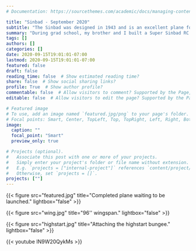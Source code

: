 ```yaml
---
# Documentation: https://sourcethemes.com/academic/docs/managing-content/

title: "Sinbad - September 2020"
subtitle: "The Sinbad was designed in 1943 and is an excellent plane for slope soaring and high start (see video)."
summary: "During grad school, my brother and I built a Super Sinbad RC glider."
tags: []
authors: []
categories: []
date: 2020-09-15T19:01:01-07:00 	
lastmod: 2020-09-15T19:01:01-07:00
featured: false
draft: false
reading_time: false  # Show estimated reading time?
share: false  # Show social sharing links?
profile: True  # Show author profile?
commentable: false  # Allow visitors to comment? Supported by the Page, Post, and Docs content types.
editable: false  # Allow visitors to edit the page? Supported by the Page, Post, and Docs content types.

# Featured image
# To use, add an image named `featured.jpg/png` to your page's folder.
# Focal points: Smart, Center, TopLeft, Top, TopRight, Left, Right, BottomLeft, Bottom, BottomRight.
image:
  caption: ""
  focal_point: "Smart"
  preview_only: true

# Projects (optional).
#   Associate this post with one or more of your projects.
#   Simply enter your project's folder or file name without extension.
#   E.g. `projects = ["internal-project"]` references `content/project/deep-learning/index.md`.
#   Otherwise, set `projects = []`.
projects: [""]
---
```

{{< figure src="featured.jpg" title="Completed plane waiting to be launched." lightbox="false" >}}

{{< figure src="wing.jpg" title="96'' wingspan." lightbox="false" >}}

{{< figure src="highstart.jpg" title="Attaching the highstart bungee." lightbox="false" >}}

{{< youtube IN9W20QykMs >}}